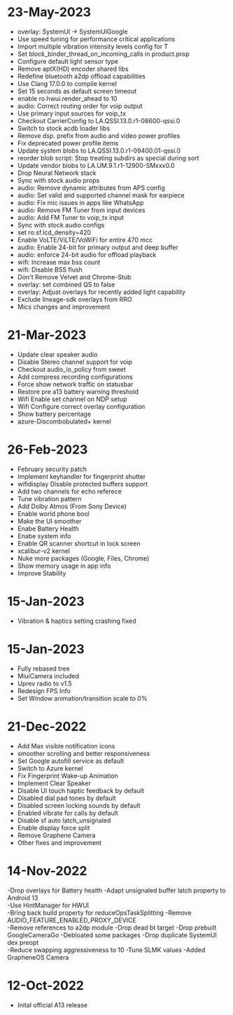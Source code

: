 # 23-May-2023
- overlay: SystemUI -> SystemUIGoogle 
- Use speed tuning for performance critical applications
- Import multiple vibration intensity levels config for T 
- Set block_binder_thread_on_incoming_calls in product.prop 
- Configure default light sensor type 
- Remove aptX(HD) encoder shared libs
- Redefine bluetooth a2dp offload capabilities
- Use Clang 17.0.0 to compile kernel 
- Set 15 seconds as default screen timeout
- enable ro.hwui.render_ahead to 10
- audio: Correct routing order for voip output
- Use primary input sources for voip_tx 
- Checkout CarrierConfig to LA.QSSI.13.0.r1-08600-qssi.0 
- Switch to stock acdb loader libs
- Remove dsp. prefix from audio and video power profiles
- Fix deprecated power profile items 
- Update system blobs to LA.QSSI.13.0.r1-09400.01-qssi.0
- reorder blob script: Stop treating subdirs as special during sort
- Update vendor blobs to LA.UM.9.1.r1-12900-SMxxx0.0 
- Drop Neural Network stack
- Sync with stock audio props
- audio: Remove dynamic attributes from APS config
- audio: Set valid and supported channel mask for earpiece
- audio: Fix mic issues in apps like WhatsApp
- audio: Remove FM Tuner from input devices 
- audio: Add FM Tuner to voip_tx input
- Sync with stock audio configs
- set ro.sf.lcd_density=420 
- Enable VoLTE/ViLTE/VoWiFi for entire 470 mcc 
- audio: Enable 24-bit for primary output and deep buffer 
- audio: enforce 24-bit audio for offload playback 
- wifi: Increase max bss count 
- wifi: Disable BSS flush 
- Don't Remove Velvet and Chrome-Stub
- overlay: set combined QS to false
- overlay: Adjust overlays for recently added light capability
- Exclude lineage-sdk overlays from RRO
- Mics changes and improvement

# 21-Mar-2023
- Update clear speaker audio 
- Disable Stereo channel support for voip
- Checkout audio_io_policy from sweet
- Add compress recording configurations 
- Force show network traffic on statusbar 
- Restore pre a13 battery warning threshold
- Wifi Enable set channel on NDP setup 
- Wifi Configure correct overlay configuration
- Show battery percentage
- azure-Discombobulated+ kernel

# 26-Feb-2023
- February security patch 
- Implement keyhandler for fingerprint shutter 
- wifidisplay Disable protected buffers support  
- Add two channels for echo referece 
- Tune vibration pattern  
- Add Dolby Atmos (From Sony Device) 
- Enable world phone bool 
- Make the UI smoother 
- Enabe Battery Health  
- Enabe system info 
- Enable QR scanner shortcut in lock screen  
- xcalibur-v2 kernel  
- Nuke more packages (Google, Files, Chrome) 
- Show memory usage in app info 
- Improve Stability

# 15-Jan-2023
- Vibration & haptics setting crashing fixed

# 15-Jan-2023
- Fully rebased tree
- MiuiCamera included
- Uprev radio to v1.5
- Redesign FPS Info
- Set Window animation/transition scale to 0%

# 21-Dec-2022
- Add Max visible notification icons  
- smoother scrolling and better responsiveness  
- Set Google autofill service as default  
- Switch to Azure kernel  
- Fix Fingerprint Wake-up Animation   
- Implement Clear Speaker  
- Disable UI touch haptic feedback by default  
- Disabled dial pad tones by default  
- Disabled screen locking sounds by default  
- Enabled vibrate for calls by default  
- Disable sf auto latch_unsignaled  
- Enable display force split  
- Remove Graphene Camera  
- Other fixes and improvement

# 14-Nov-2022
-Drop overlays for Battery health 
-Adapt unsignaled buffer latch property to Android 13  
-Use HintManager for HWUI  
-Bring back build property for reduceOpsTaskSplitting 
-Remove AUDIO_FEATURE_ENABLED_PROXY_DEVICE  
-Remove references to a2dp module 
-Drop dead bt target 
-Drop prebuilt GoogleCameraGo 
-Debloated some packages 
-Drop duplicate SystemUI dex preopt  
-Reduce swapping aggressiveness to 10 
-Tune SLMK values 
-Added GrapheneOS Camera

# 12-Oct-2022
- Inital official A13 release
